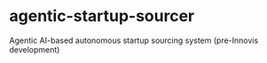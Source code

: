 # agentic-startup-sourcer
Agentic AI-based autonomous startup sourcing system (pre-Innovis development)

